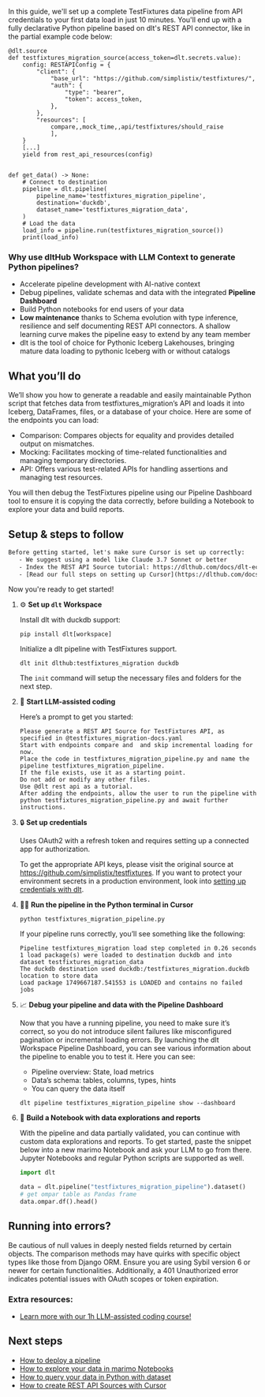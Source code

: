In this guide, we'll set up a complete TestFixtures data pipeline from API credentials to your first data load in just 10 minutes. You'll end up with a fully declarative Python pipeline based on dlt's REST API connector, like in the partial example code below:

```python-outcome
@dlt.source
def testfixtures_migration_source(access_token=dlt.secrets.value):
    config: RESTAPIConfig = {
        "client": {
            "base_url": "https://github.com/simplistix/testfixtures/",
            "auth": {
                "type": "bearer",
                "token": access_token,
            },
        },
        "resources": [
            compare,,mock_time,,api/testfixtures/should_raise
            ],
    }
    [...]
    yield from rest_api_resources(config)


def get_data() -> None:
    # Connect to destination
    pipeline = dlt.pipeline(
        pipeline_name='testfixtures_migration_pipeline',
        destination='duckdb',
        dataset_name='testfixtures_migration_data', 
    )
    # Load the data
    load_info = pipeline.run(testfixtures_migration_source())
    print(load_info) 
```

### Why use dltHub Workspace with LLM Context to generate Python pipelines?

- Accelerate pipeline development with AI-native context
- Debug pipelines, validate schemas and data with the integrated **Pipeline Dashboard**
- Build Python notebooks for end users of your data
- **Low maintenance** thanks to Schema evolution with type inference, resilience and self documenting REST API connectors. A shallow learning curve makes the pipeline easy to extend by any team member
- dlt is the tool of choice for Pythonic Iceberg Lakehouses, bringing mature data loading to pythonic Iceberg with or without catalogs

## What you’ll do

We’ll show you how to generate a readable and easily maintainable Python script that fetches data from testfixtures_migration’s API and loads it into Iceberg, DataFrames, files, or a database of your choice. Here are some of the endpoints you can load:

- Comparison: Compares objects for equality and provides detailed output on mismatches.
- Mocking: Facilitates mocking of time-related functionalities and managing temporary directories.
- API: Offers various test-related APIs for handling assertions and managing test resources.

You will then debug the TestFixtures pipeline using our Pipeline Dashboard tool to ensure it is copying the data correctly, before building a Notebook to explore your data and build reports.

## Setup & steps to follow

```default
Before getting started, let's make sure Cursor is set up correctly:
   - We suggest using a model like Claude 3.7 Sonnet or better
   - Index the REST API Source tutorial: https://dlthub.com/docs/dlt-ecosystem/verified-sources/rest_api/ and add it to context as **@dlt rest api**
   - [Read our full steps on setting up Cursor](https://dlthub.com/docs/dlt-ecosystem/llm-tooling/cursor-restapi#23-configuring-cursor-with-documentation)
```

Now you're ready to get started!

1. ⚙️ **Set up `dlt` Workspace**
    
    Install dlt with duckdb support:
    ```shell
    pip install dlt[workspace]
    ```

    Initialize a dlt pipeline with TestFixtures support.
    ```shell
    dlt init dlthub:testfixtures_migration duckdb
    ```

    The `init` command will setup the necessary files and folders for the next step.
    
2. 🤠 **Start LLM-assisted coding**
    
    Here’s a prompt to get you started:
    
    ```prompt
    Please generate a REST API Source for TestFixtures API, as specified in @testfixtures_migration-docs.yaml 
    Start with endpoints compare and  and skip incremental loading for now. 
    Place the code in testfixtures_migration_pipeline.py and name the pipeline testfixtures_migration_pipeline. 
    If the file exists, use it as a starting point. 
    Do not add or modify any other files. 
    Use @dlt rest api as a tutorial. 
    After adding the endpoints, allow the user to run the pipeline with python testfixtures_migration_pipeline.py and await further instructions.
    ```

    
3. 🔒 **Set up credentials** 
    
    Uses OAuth2 with a refresh token and requires setting up a connected app for authorization.
    
    To get the appropriate API keys, please visit the original source at https://github.com/simplistix/testfixtures.
    If you want to protect your environment secrets in a production environment, look into [setting up credentials with dlt](https://dlthub.com/docs/walkthroughs/add_credentials).
    
4. 🏃‍♀️ **Run the pipeline in the Python terminal in Cursor**
    
    ```shell
    python testfixtures_migration_pipeline.py
    ```
    
    If your pipeline runs correctly, you’ll see something like the following:
    
    ```shell
    Pipeline testfixtures_migration load step completed in 0.26 seconds
    1 load package(s) were loaded to destination duckdb and into dataset testfixtures_migration_data
    The duckdb destination used duckdb:/testfixtures_migration.duckdb location to store data
    Load package 1749667187.541553 is LOADED and contains no failed jobs
    ```
    
5. 📈 **Debug your pipeline and data with the Pipeline Dashboard**

    Now that you have a running pipeline, you need to make sure it’s correct, so you do not introduce silent failures like misconfigured pagination or incremental loading errors. By launching the dlt Workspace Pipeline Dashboard, you can see various information about the pipeline to enable you to test it. Here you can see:
    - Pipeline overview: State, load metrics
    - Data’s schema: tables, columns, types, hints
    - You can query the data itself
    
    ```shell
    dlt pipeline testfixtures_migration_pipeline show --dashboard
    ```
    
6. 🐍 **Build a Notebook with data explorations and reports**

    With the pipeline and data partially validated, you can continue with custom data explorations and reports. To get started, paste the snippet below into a new marimo Notebook and ask your LLM to go from there. Jupyter Notebooks and regular Python scripts are supported as well.

    
    ```python
    import dlt

   data = dlt.pipeline("testfixtures_migration_pipeline").dataset()
   # get ompar table as Pandas frame
   data.ompar.df().head()
    ```

## Running into errors?

Be cautious of null values in deeply nested fields returned by certain objects. The comparison methods may have quirks with specific object types like those from Django ORM. Ensure you are using Sybil version 6 or newer for certain functionalities. Additionally, a 401 Unauthorized error indicates potential issues with OAuth scopes or token expiration.

### Extra resources:

- [Learn more with our 1h LLM-assisted coding course!](https://www.youtube.com/watch?v=GGid70rnJuM)

## Next steps

- [How to deploy a pipeline](https://dlthub.com/docs/walkthroughs/deploy-a-pipeline)
- [How to explore your data in marimo Notebooks](https://dlthub.com/docs/general-usage/dataset-access/marimo)
- [How to query your data in Python with dataset](https://dlthub.com/docs/general-usage/dataset-access/dataset)
- [How to create REST API Sources with Cursor](https://dlthub.com/docs/dlt-ecosystem/llm-tooling/cursor-restapi)